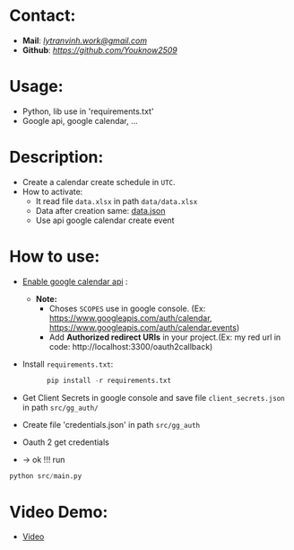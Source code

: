 # Contact:
- **Mail**: *lytranvinh.work@gmail.com*
- **Github**: *https://github.com/Youknow2509*

# Usage:
- Python, lib use in 'requirements.txt'
- Google api, google calendar, ...

# Description:
- Create a calendar create schedule in `UTC`.
- How to activate:
    - It read file `data.xlsx` in path `data/data.xlsx`
    - Data after creation same: [data.json](https://github.com/Youknow2509/Calendar_UTC/blob/main/data/data.json)
    - Use api google calendar create event

# How to use:
- [Enable google calendar api](https://support.google.com/googleapi/answer/6158841?hl=en) :
    - **Note:**
        - Choses `SCOPES` use in google console. (Ex: https://www.googleapis.com/auth/calendar, https://www.googleapis.com/auth/calendar.events)
        - Add **Authorized redirect URIs** in your project.(Ex: my red url in code: http://localhost:3300/oauth2callback)

- Install `requirements.txt`:
  ```python
        pip install -r requirements.txt
  ```
- Get Client Secrets in google console and save file `client_secrets.json` in path `src/gg_auth/`
- Create file 'credentials.json' in path `src/gg_auth`
- Oauth 2 get credentials
- -> ok !!! run 
```python
python src/main.py
```

# Video Demo:
- [Video](https://youtu.be/iMb0F-DPomo)